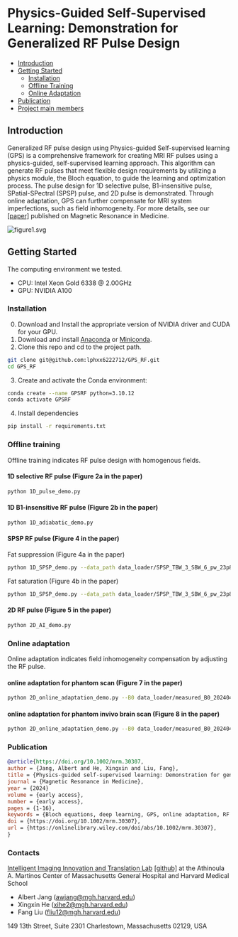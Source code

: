 # Physics-Guided Self-Supervised Learning: Demonstration for Generalized RF Pulse Design

- [Introduction](#introduction)
- [Getting Started](#getting-started)
  * [Installation](#Installation)
  * [Offline Training](#offline-training)
  * [Online Adaptation](#online-adaptaion)
- [Publication](#publication)
- [Project main members](#project-main-members-)
<!-- - [Star History](#star-history)-->

## Introduction
Generalized RF pulse design using Physics-guided Self-supervised learning (GPS) is a comprehensive framework for creating MRI RF pulses using a physics-guided, self-supervised learning approach. This algorithm can generate RF pulses that meet flexible design requirements by utilizing a physics module, the Bloch equation, to guide the learning and optimization process. The pulse design for 1D selective pulse, B1-insensitive pulse, SPatial-SPectral (SPSP) pulse, and 2D pulse is demonstrated. Through online adaptation, GPS can further compensate for MRI system imperfections, such as field inhomogeneity. For more details, see our [[paper]](https://onlinelibrary.wiley.com/doi/full/10.1002/mrm.30307) published on Magnetic Resonance in Medicine.

![figure1.svg](resources%2Ffigure1.svg)


## Getting Started
The computing environment we tested.
- CPU: Intel Xeon Gold 6338 @ 2.00GHz
- GPU: NVIDIA A100

### Installation
0. Download and Install the appropriate version of NVIDIA driver and CUDA for your GPU.
1. Download and install [Anaconda](https://www.anaconda.com/download) or [Miniconda](https://docs.anaconda.com/miniconda/).
2. Clone this repo and cd to the project path.
```bash
git clone git@github.com:lphxx6222712/GPS_RF.git
cd GPS_RF
```
3. Create and activate the Conda environment:
```bash
conda create --name GPSRF python=3.10.12
conda activate GPSRF
```
4. Install dependencies
```bash
pip install -r requirements.txt
```

### Offline training
Offline training indicates RF pulse design with homogenous fields.

#### 1D selective RF pulse (Figure 2a in the paper)
```bash
python 1D_pulse_demo.py
```

#### 1D B1-insensitive RF pulse (Figure 2b in the paper)
```bash
python 1D_adiabatic_demo.py
```

#### SPSP RF pulse (Figure 4 in the paper)
Fat suppression (Figure 4a in the paper)
```bash
python 1D_SPSP_demo.py --data_path data_loader/SPSP_TBW_3_SBW_6_pw_23p8ms_exc_width_5mm_water_192x96_conj.mat --notes water
```
Fat saturation (Figure 4b in the paper)
```bash
python 1D_SPSP_demo.py --data_path data_loader/SPSP_TBW_3_SBW_6_pw_23p8ms_exc_width_5mm_fat_192x96_conj.mat --notes fat
```

#### 2D RF pulse (Figure 5 in the paper)
```bash
python 2D_AI_demo.py
```

### Online adaptation
Online adaptation indicates field inhomogeneity compensation by adjusting the RF pulse.
#### online adaptation for phantom scan (Figure 7 in the paper)
```bash
python 2D_online_adaptation_demo.py --B0 data_loader/measured_B0_20240407_3_phantom.mat --B1 data_loader/measured_B1_20240407_phantom.mat --notes phantom
```

#### online adaptation for phantom invivo brain scan (Figure 8 in the paper)
```bash
python 2D_online_adaptation_demo.py --B0 data_loader/measured_B0_20240415_2_brain.mat --B1 data_loader/measured_B1_20240415_brain.mat --notes invivo_brain
```

### Publication
```bibtex
@article{https://doi.org/10.1002/mrm.30307,
author = {Jang, Albert and He, Xingxin and Liu, Fang},
title = {Physics-guided self-supervised learning: Demonstration for generalized RF pulse design},
journal = {Magnetic Resonance in Medicine},
year = {2024}
volume = {early access},
number = {early access},
pages = {1-16},
keywords = {Bloch equations, deep learning, GPS, online adaptation, RF pulse, self-supervised learning},
doi = {https://doi.org/10.1002/mrm.30307},
url = {https://onlinelibrary.wiley.com/doi/abs/10.1002/mrm.30307},
}
```

### Contacts
[Intelligent Imaging Innovation and Translation Lab](https://liulab.mgh.harvard.edu/) [[github]](https://github.com/I3Tlab) at the Athinoula A. Martinos Center of Massachusetts General Hospital and Harvard Medical School
* Albert Jang (awjang@mgh.harvard.edu)
* Xingxin He (xihe2@mgh.harvard.edu)
* Fang Liu (fliu12@mgh.harvard.edu)

149 13th Street, Suite 2301
Charlestown, Massachusetts 02129, USA
